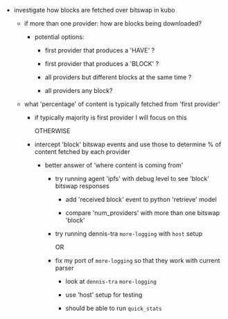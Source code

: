* investigate how blocks are fetched over bitswap in kubo

  * if more than one provider: how are blocks being downloaded?

    * potential options:

      * first provider that produces a 'HAVE' ?

      * first provider that produces a 'BLOCK' ?

      * all providers but different blocks at the same time ?

      * all providers any block?

  * what 'percentage' of content is typically fetched from 'first provider'

    * if typically majority is first provider I will focus on this

      OTHERWISE

    * intercept 'block' bitswap events and use those to determine % of content fetched by each provider

        * better answer of 'where content is coming from'

          * try running agent 'ipfs' with debug level to see 'block' bitswap responses

            * add 'received block' event to python 'retrieve' model

            * compare 'num_providers' with more than one bitswap 'block'

          * try running dennis-tra `more-logging` with `host` setup

            OR

          * fix my port of `more-logging` so that they work with current parser

            * look at `dennis-tra` `more-logging`

            * use 'host' setup for testing

            * should be able to run `quick_stats`

